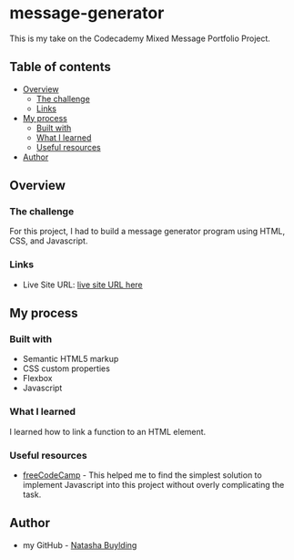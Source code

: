 # message-generator

This is my take on the Codecademy Mixed Message Portfolio Project.

## Table of contents

- [Overview](#overview)
  - [The challenge](#the-challenge)
  - [Links](#links)
- [My process](#my-process)
  - [Built with](#built-with)
  - [What I learned](#what-i-learned)
  - [Useful resources](#useful-resources)
- [Author](#author)

## Overview

### The challenge

For this project, I had to build a message generator program using HTML, CSS, and Javascript. 

### Links

- Live Site URL: [live site URL here](https://nbuylding.github.io/message-generator/)

## My process

### Built with

- Semantic HTML5 markup
- CSS custom properties
- Flexbox
- Javascript

### What I learned

I learned how to link a function to an HTML element.

### Useful resources

- [freeCodeCamp](https://www.freeCodeCamp.com) - This helped me to find the simplest solution to implement Javascript into this project without overly complicating the task.

## Author

- my GitHub - [Natasha Buylding](https://github.com/nbuylding)
